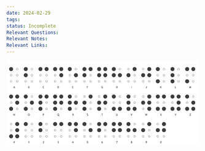 ```yaml
---
date: 2024-02-29
tags: 
status: Incomplete
Relevant Questions: 
Relevant Notes: 
Relevant Links:
---
```

![](Attachments/Pasted%20image%2020240229124746.png)
